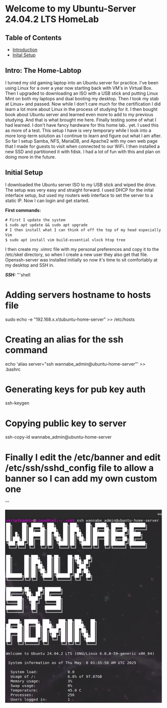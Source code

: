 # Welcome to my Ubuntu-Server 24.04.2 LTS HomeLab

## Table of Contents

  - [Introduction](#intro)
  - [Inital Setup](#initial)

## <a name="intro"></a>Intro: The Home-Labtop
I turned my old gaming laptop into an Ubuntu server for practice. I've been using Linux for a over a year now starting back with VM's in Virtual Box. Then I upgraded to downloading an ISO with a USB stick and putting Linux Mint on both my laptops and dual booting my desktop. Then I took my stab at Linux+ and passed. Now while I don't care much for the certification I did learn a lot more about Linux in the process of studying for it. I then bought book about Ubuntu server and learned even more to add to my previous studying. And that is what brought me here. Finally testing some of what I had learned. I don't have fancy hardware for this home lab.. yet. I used this as more of a test. This setup I have is very temporary while I look into a more long-term solution as I continue to learn and figure out what I am after. So far I setup Samba, NFS, MariaDB, and Apache2 with my own web page that I made for guests to visit when connected to our WiFi. I then installed a new SSD and partitioned it with fdisk. I had a lot of fun with this and plan on doing more in the future. 
## <a name="initial"></a>Initial Setup
I downloaded the Ubuntu server ISO to my USB stick and wiped the drive. The setup was very easy and straight forward. I used DHCP for the inital interface setup, but used my routers web interface to set the server to a static IP. Now I can login and get started.

**First commands:**
```shell
# First I update the system
$ sudo apt update && sudo apt upgrade
# I then install what I can think of off the top of my head especially Vim
$ sudo apt install vim build-essential vlock htop tree
```

I then create my .vimrc file with my personal preferences and copy it to the /etc/skel directory, so when I create a new user they also get that file. Openssh-server was installed initially so now it's time to sit comfortably at my desktop and SSH in.

***SSH:***
'''shell
# Adding servers hostname to hosts file
sudo echo -e "192.168.x.x\tubuntu-home-server" >> /etc/hosts
# Creating an alias for the ssh command
echo 'alias server="ssh wannabe_admin@ubuntu-home-server"' >> .bashrc
# Generating keys for pub key auth
ssh-keygen
# Copying public key to server
ssh-copy-id wannabe_admin@ubuntu-home-server
# Finally I edit the /etc/banner and edit /etc/ssh/sshd_config file to allow a banner so I can add my own custom one
'''
<p align="center"><img alt="SSH Banner" src="images/1SSHLogin.png" height="auto" width="600"></p>

